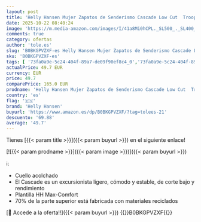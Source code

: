```yaml
---
layout: post
title: 'Helly Hansen Mujer Zapatos de Senderismo Cascade Low Cut  Trooper  42'
date: 2025-10-22 08:40:24
image: 'https://m.media-amazon.com/images/I/41a8Mi0hCPL._SL500_._SL400_.jpg'
comments: true
category: ofertas
author: 'tole.es'
slug: 'B0BKGPVZXF-es Helly Hansen Mujer Zapatos de Senderismo Cascade Low Cut...'
sku: 'B0BKGPVZXF-es'
tags: [ '73fa0a9e-5c24-404f-89a7-de09f90ef8c4_0','73fa0a9e-5c24-404f-89a7-de09f90ef8c4_7001','Arborist Merchandising Root','Calzado de senderismo para mujer','Calzado deportivo para mujer','Deportes y aire libre','Helly Hansen FW24 Footwear','Moda','Moda Mujer','Novedades','Self Service','Special Features Stores','Zapatillas de senderismo para mujer','Zapatillas deportivas y de moda para mujer','Zapatos para mujer','c8538d25-3af9-48d3-aeff-5f3ce5572a36_0','c8538d25-3af9-48d3-aeff-5f3ce5572a36_7201','helly hansen','zapatos','🇪🇸', ]
actualPrice: 49.7 EUR
currency: EUR
price: 49.7
comparePrice: 165.0 EUR
prodname: 'Helly Hansen Mujer Zapatos de Senderismo Cascade Low Cut  Trooper  42'
country: 'es'
flag: '🇪🇸'
brand: 'Helly Hansen'
buyurl: 'https://www.amazon.es/dp/B0BKGPVZXF/?tag=tolees-21'
descuento: '69.88'
average: '49.7'
---
```


Tienes [{{< param title >}}]({{< param buyurl >}}) en el siguiente enlace!

[![{{< param prodname >}}]({{< param image >}})]({{< param buyurl >}})

ℹ️:

- Cuello acolchado
- El Cascade es un excursionista ligero, cómodo y estable, de corte bajo y rendimiento
- Plantilla HH Max-Comfort
- 70% de la parte superior está fabricada con materiales reciclados

[🛒 Accede a la oferta!!]({{< param buyurl >}})
{{<world>}}B0BKGPVZXF{{</world>}}
